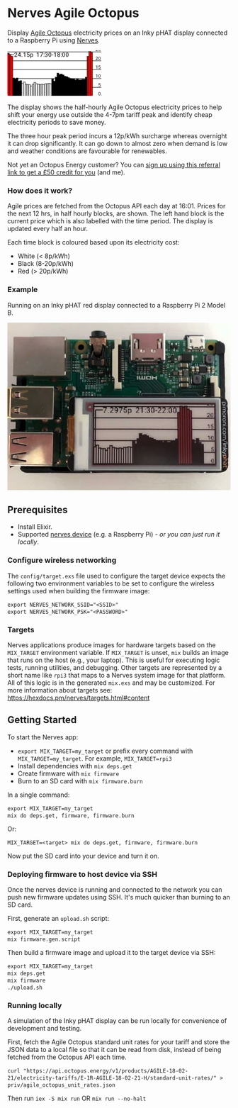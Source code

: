 # Nerves Agile Octopus

Display [Agile Octopus](https://octopus.energy/agile/) electricity prices on an Inky pHAT display connected to a Raspberry Pi using [Nerves](https://nerves-project.org/).

![Nerves Agile Octopus](assets/nerves_agile_octopus.png "Nerves Agile Octopus")

The display shows the half-hourly Agile Octopus electricity prices to  help shift your energy use outside the 4-7pm tariff peak and identify cheap electricity periods to save money.

The three hour peak period incurs a 12p/kWh surcharge whereas overnight it can drop significantly. It can go down to almost zero when demand is low and weather conditions are favourable for renewables.

Not yet an Octopus Energy customer? You can [sign up using this referral link to get a £50 credit for you](https://share.octopus.energy/straw-ibex-344) (and me).

### How does it work?

Agile prices are fetched from the Octopus API each day at 16:01. Prices for the next 12 hrs, in half hourly blocks, are shown. The left hand block is the current price which is also labelled with the time period. The display is updated every half an hour.

Each time block is coloured based upon its electricity cost:

- White (< 8p/kWh)
- Black (8-20p/kWh)
- Red (> 20p/kWh)

### Example

Running on an Inky pHAT red display connected to a Raspberry Pi 2 Model B.

![Nerves Agile Octopus on Raspberry Pi 2](assets/nerves_agile_octopus_rpi2.jpg "Nerves Agile Octopus on Raspberry Pi 2")

## Prerequisites

- Install Elixir.
- Supported [nerves device](https://nerves-project.org/) (e.g. a Raspberry Pi) - _or you can just run it locally_.

### Configure wireless networking

The `config/target.exs` file used to configure the target device expects the following two environment variables to be set to configure the wireless settings used when building the firmware image:

```
export NERVES_NETWORK_SSID="<SSID>"
export NERVES_NETWORK_PSK="<PASSWORD>"
```

### Targets

Nerves applications produce images for hardware targets based on the `MIX_TARGET` environment variable. If `MIX_TARGET` is unset, `mix` builds an
image that runs on the host (e.g., your laptop). This is useful for executing logic tests, running utilities, and debugging. Other targets are represented by a short name like `rpi3` that maps to a Nerves system image for that platform. All of this logic is in the generated `mix.exs` and may be customized. For more information about targets see: https://hexdocs.pm/nerves/targets.html#content

## Getting Started

To start the Nerves app:
  * `export MIX_TARGET=my_target` or prefix every command with `MIX_TARGET=my_target`. For example, `MIX_TARGET=rpi3`
  * Install dependencies with `mix deps.get`
  * Create firmware with `mix firmware`
  * Burn to an SD card with `mix firmware.burn`

In a single command:

```
export MIX_TARGET=my_target
mix do deps.get, firmware, firmware.burn
```

Or:

```
MIX_TARGET=<target> mix do deps.get, firmware, firmware.burn
```

Now put the SD card into your device and turn it on.

### Deploying firmware to host device via SSH

Once the nerves device is running and connected to the network you can push new firmware updates using SSH. It's much quicker than burning to an SD card.

First, generate an `upload.sh` script:

```
export MIX_TARGET=my_target
mix firmware.gen.script
```

Then build a firmware image and upload it to the target device via SSH:

```
export MIX_TARGET=my_target
mix deps.get
mix firmware
./upload.sh
```

### Running locally

A simulation of the Inky pHAT display can be run locally for convenience of development and testing.

First, fetch the Agile Octopus standard unit rates for your tariff and store the JSON data to a local file so that it can be read from disk, instead of being fetched from the Octopus API each time.

```
curl "https://api.octopus.energy/v1/products/AGILE-18-02-21/electricity-tariffs/E-1R-AGILE-18-02-21-H/standard-unit-rates/" > priv/agile_octopus_unit_rates.json
```

Then run `iex -S mix run` OR `mix run --no-halt`
